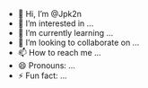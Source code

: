 - 👋 Hi, I’m @Jpk2n
- 👀 I’m interested in ...
- 🌱 I’m currently learning ...
- 💞️ I’m looking to collaborate on ...
- 📫 How to reach me ...
- 😄 Pronouns: ...
- ⚡ Fun fact: ...

<!---
Jpk2n/Jpk2n is a ✨ special ✨ repository because its `README.md` (this file) appears on your GitHub profile.
You can click the Preview link to take a look at your changes.
--->
